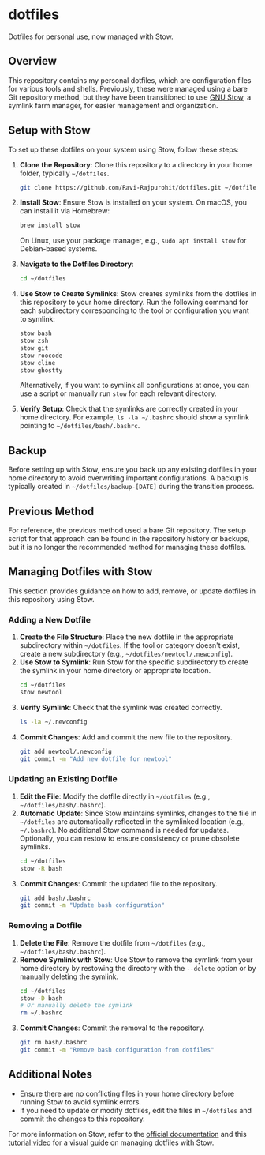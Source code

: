 # dotfiles

Dotfiles for personal use, now managed with Stow.

## Overview

This repository contains my personal dotfiles, which are configuration files for various tools and shells. Previously, these were managed using a bare Git repository method, but they have been transitioned to use [GNU Stow](https://www.gnu.org/software/stow/), a symlink farm manager, for easier management and organization.

## Setup with Stow

To set up these dotfiles on your system using Stow, follow these steps:

1. **Clone the Repository**: Clone this repository to a directory in your home folder, typically `~/dotfiles`.
   ```bash
   git clone https://github.com/Ravi-Rajpurohit/dotfiles.git ~/dotfiles
   ```

2. **Install Stow**: Ensure Stow is installed on your system. On macOS, you can install it via Homebrew:
   ```bash
   brew install stow
   ```
   On Linux, use your package manager, e.g., `sudo apt install stow` for Debian-based systems.

3. **Navigate to the Dotfiles Directory**:
   ```bash
   cd ~/dotfiles
   ```

4. **Use Stow to Create Symlinks**: Stow creates symlinks from the dotfiles in this repository to your home directory. Run the following command for each subdirectory corresponding to the tool or configuration you want to symlink:
   ```bash
   stow bash
   stow zsh
   stow git
   stow roocode
   stow cline
   stow ghostty
   ```
   Alternatively, if you want to symlink all configurations at once, you can use a script or manually run `stow` for each relevant directory.

5. **Verify Setup**: Check that the symlinks are correctly created in your home directory. For example, `ls -la ~/.bashrc` should show a symlink pointing to `~/dotfiles/bash/.bashrc`.

## Backup

Before setting up with Stow, ensure you back up any existing dotfiles in your home directory to avoid overwriting important configurations. A backup is typically created in `~/dotfiles/backup-[DATE]` during the transition process.

## Previous Method

For reference, the previous method used a bare Git repository. The setup script for that approach can be found in the repository history or backups, but it is no longer the recommended method for managing these dotfiles.

## Managing Dotfiles with Stow

This section provides guidance on how to add, remove, or update dotfiles in this repository using Stow.

### Adding a New Dotfile
1. **Create the File Structure**: Place the new dotfile in the appropriate subdirectory within `~/dotfiles`. If the tool or category doesn't exist, create a new subdirectory (e.g., `~/dotfiles/newtool/.newconfig`).
2. **Use Stow to Symlink**: Run Stow for the specific subdirectory to create the symlink in your home directory or appropriate location.
   ```bash
   cd ~/dotfiles
   stow newtool
   ```
3. **Verify Symlink**: Check that the symlink was created correctly.
   ```bash
   ls -la ~/.newconfig
   ```
4. **Commit Changes**: Add and commit the new file to the repository.
   ```bash
   git add newtool/.newconfig
   git commit -m "Add new dotfile for newtool"
   ```

### Updating an Existing Dotfile
1. **Edit the File**: Modify the dotfile directly in `~/dotfiles` (e.g., `~/dotfiles/bash/.bashrc`).
2. **Automatic Update**: Since Stow maintains symlinks, changes to the file in `~/dotfiles` are automatically reflected in the symlinked location (e.g., `~/.bashrc`). No additional Stow command is needed for updates. Optionally, you can restow to ensure consistency or prune obsolete symlinks.
   ```bash
   cd ~/dotfiles
   stow -R bash
   ```
3. **Commit Changes**: Commit the updated file to the repository.
   ```bash
   git add bash/.bashrc
   git commit -m "Update bash configuration"
   ```

### Removing a Dotfile
1. **Delete the File**: Remove the dotfile from `~/dotfiles` (e.g., `~/dotfiles/bash/.bashrc`).
2. **Remove Symlink with Stow**: Use Stow to remove the symlink from your home directory by restowing the directory with the `--delete` option or by manually deleting the symlink.
   ```bash
   cd ~/dotfiles
   stow -D bash
   # Or manually delete the symlink
   rm ~/.bashrc
   ```
3. **Commit Changes**: Commit the removal to the repository.
   ```bash
   git rm bash/.bashrc
   git commit -m "Remove bash configuration from dotfiles"
   ```

## Additional Notes

- Ensure there are no conflicting files in your home directory before running Stow to avoid symlink errors.
- If you need to update or modify dotfiles, edit the files in `~/dotfiles` and commit the changes to this repository.

For more information on Stow, refer to the [official documentation](https://www.gnu.org/software/stow/manual/stow.html) and this [tutorial video](https://www.youtube.com/watch?v=NoFiYOqnC4o) for a visual guide on managing dotfiles with Stow.
